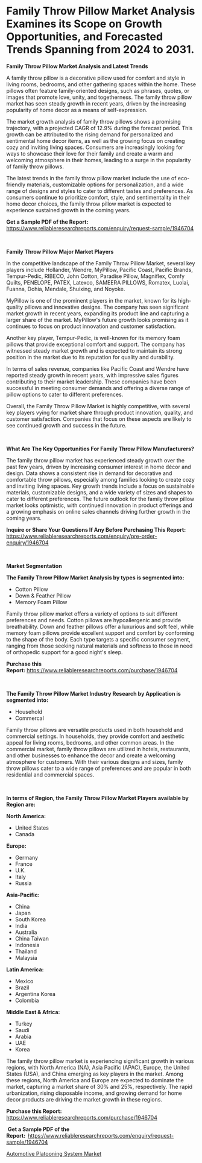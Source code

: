 <p><h1>Family Throw Pillow Market Analysis Examines its Scope on Growth Opportunities, and Forecasted Trends Spanning from 2024 to 2031.</h1></p><p><strong>Family Throw Pillow Market Analysis and Latest Trends</strong></p>
<p><p>A family throw pillow is a decorative pillow used for comfort and style in living rooms, bedrooms, and other gathering spaces within the home. These pillows often feature family-oriented designs, such as phrases, quotes, or images that promote love, unity, and togetherness. The family throw pillow market has seen steady growth in recent years, driven by the increasing popularity of home decor as a means of self-expression.</p><p>The market growth analysis of family throw pillows shows a promising trajectory, with a projected CAGR of 12.9% during the forecast period. This growth can be attributed to the rising demand for personalized and sentimental home decor items, as well as the growing focus on creating cozy and inviting living spaces. Consumers are increasingly looking for ways to showcase their love for their family and create a warm and welcoming atmosphere in their homes, leading to a surge in the popularity of family throw pillows.</p><p>The latest trends in the family throw pillow market include the use of eco-friendly materials, customizable options for personalization, and a wide range of designs and styles to cater to different tastes and preferences. As consumers continue to prioritize comfort, style, and sentimentality in their home decor choices, the family throw pillow market is expected to experience sustained growth in the coming years.</p></p>
<p><strong>Get a Sample PDF of the Report:&nbsp;</strong> <a href="https://www.reliableresearchreports.com/enquiry/request-sample/1946704">https://www.reliableresearchreports.com/enquiry/request-sample/1946704</a></p>
<p>&nbsp;</p>
<p><strong>Family Throw Pillow Major Market Players</strong></p>
<p><p>In the competitive landscape of the Family Throw Pillow Market, several key players include Hollander, Wendre, MyPillow, Pacific Coast, Pacific Brands, Tempur-Pedic, RIBECO, John Cotton, Paradise Pillow, Magniflex, Comfy Quilts, PENELOPE, PATEX, Latexco, SAMEERA PILLOWS, Romatex, Luolai, Fuanna, Dohia, Mendale, Shuixing, and Noyoke.</p><p>MyPillow is one of the prominent players in the market, known for its high-quality pillows and innovative designs. The company has seen significant market growth in recent years, expanding its product line and capturing a larger share of the market. MyPillow's future growth looks promising as it continues to focus on product innovation and customer satisfaction.</p><p>Another key player, Tempur-Pedic, is well-known for its memory foam pillows that provide exceptional comfort and support. The company has witnessed steady market growth and is expected to maintain its strong position in the market due to its reputation for quality and durability.</p><p>In terms of sales revenue, companies like Pacific Coast and Wendre have reported steady growth in recent years, with impressive sales figures contributing to their market leadership. These companies have been successful in meeting consumer demands and offering a diverse range of pillow options to cater to different preferences.</p><p>Overall, the Family Throw Pillow Market is highly competitive, with several key players vying for market share through product innovation, quality, and customer satisfaction. Companies that focus on these aspects are likely to see continued growth and success in the future.</p></p>
<p>&nbsp;</p>
<p><strong>What Are The Key Opportunities For Family Throw Pillow Manufacturers?</strong></p>
<p><p>The family throw pillow market has experienced steady growth over the past few years, driven by increasing consumer interest in home décor and design. Data shows a consistent rise in demand for decorative and comfortable throw pillows, especially among families looking to create cozy and inviting living spaces. Key growth trends include a focus on sustainable materials, customizable designs, and a wide variety of sizes and shapes to cater to different preferences. The future outlook for the family throw pillow market looks optimistic, with continued innovation in product offerings and a growing emphasis on online sales channels driving further growth in the coming years.</p></p>
<p><strong>Inquire or Share Your Questions If Any Before Purchasing This Report:</strong> <a href="https://www.reliableresearchreports.com/enquiry/pre-order-enquiry/1946704">https://www.reliableresearchreports.com/enquiry/pre-order-enquiry/1946704</a></p>
<p>&nbsp;</p>
<p><strong>Market Segmentation</strong></p>
<p><strong>The Family Throw Pillow Market Analysis by types is segmented into:</strong></p>
<p><ul><li>Cotton Pillow</li><li>Down & Feather Pillow</li><li>Memory Foam Pillow</li></ul></p>
<p><p>Family throw pillow market offers a variety of options to suit different preferences and needs. Cotton pillows are hypoallergenic and provide breathability. Down and feather pillows offer a luxurious and soft feel, while memory foam pillows provide excellent support and comfort by conforming to the shape of the body. Each type targets a specific consumer segment, ranging from those seeking natural materials and softness to those in need of orthopedic support for a good night's sleep.</p></p>
<p><strong>Purchase this Report:&nbsp;</strong><a href="https://www.reliableresearchreports.com/purchase/1946704">https://www.reliableresearchreports.com/purchase/1946704</a></p>
<p>&nbsp;</p>
<p><strong>The Family Throw Pillow Market Industry Research by Application is segmented into:</strong></p>
<p><ul><li>Household</li><li>Commercal</li></ul></p>
<p><p>Family throw pillows are versatile products used in both household and commercial settings. In households, they provide comfort and aesthetic appeal for living rooms, bedrooms, and other common areas. In the commercial market, family throw pillows are utilized in hotels, restaurants, and other businesses to enhance the decor and create a welcoming atmosphere for customers. With their various designs and sizes, family throw pillows cater to a wide range of preferences and are popular in both residential and commercial spaces.</p></p>
<p>&nbsp;</p>
<p><strong>In terms of Region, the Family Throw Pillow Market Players available by Region are:</strong></p>
<p>
    <p> <strong> North America: </strong>
        <ul>
            <li>United States</li>
            <li>Canada</li>
        </ul>
        </p> 
    <p> <strong> Europe: </strong>
        <ul>
            <li>Germany</li>
            <li>France</li>
            <li>U.K.</li>
            <li>Italy</li>
            <li>Russia</li>
        </ul>
        </p> 
    <p> <strong> Asia-Pacific: </strong>
        <ul>
            <li>China</li>
            <li>Japan</li>
            <li>South Korea</li>
            <li>India</li>
            <li>Australia</li>
            <li>China Taiwan</li>
            <li>Indonesia</li>
            <li>Thailand</li>
            <li>Malaysia</li>
        </ul>
        </p> 
    <p> <strong> Latin America: </strong>
        <ul>
            <li>Mexico</li>
            <li>Brazil</li>
            <li>Argentina Korea</li>
            <li>Colombia</li>
        </ul>
        </p> 
    <p> <strong> Middle East & Africa: </strong>
        <ul>
            <li>Turkey</li>
            <li>Saudi</li>
            <li>Arabia</li>
            <li>UAE</li>
            <li>Korea</li>
        </ul>
    </p>
    </p>
<p><p>The family throw pillow market is experiencing significant growth in various regions, with North America (NA), Asia Pacific (APAC), Europe, the United States (USA), and China emerging as key players in the market. Among these regions, North America and Europe are expected to dominate the market, capturing a market share of 30% and 25%, respectively. The rapid urbanization, rising disposable income, and growing demand for home decor products are driving the market growth in these regions.</p></p>
<p><strong>Purchase this Report: </strong><a href="https://www.reliableresearchreports.com/purchase/1946704">https://www.reliableresearchreports.com/purchase/1946704</a></p>
<p>&nbsp;<strong>Get a Sample PDF of the Report:&nbsp;&nbsp;</strong><a href="https://www.reliableresearchreports.com/enquiry/request-sample/1946704">https://www.reliableresearchreports.com/enquiry/request-sample/1946704</a></p>
<p><strong></strong></p>
<p><p><a href="https://eight-handstand-8fb.notion.site/Automotive-Platooning-System-Market-Size-Global-Industry-Overview-Market-Segmentation-and-Forecast-bd21fce3a4e94bad9014acf2a9262102">Automotive Platooning System Market</a></p></p>